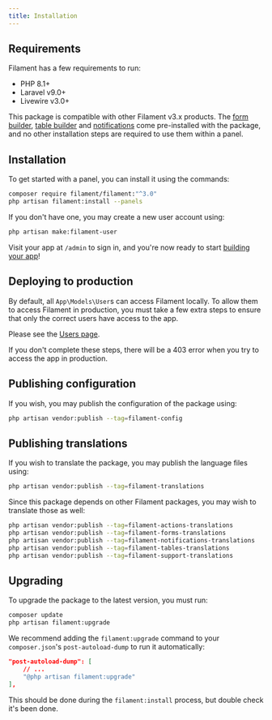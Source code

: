 ```yaml
---
title: Installation
---
```


## Requirements

Filament has a few requirements to run:

- PHP 8.1+
- Laravel v9.0+
- Livewire v3.0+

This package is compatible with other Filament v3.x products. The [form builder](/docs/forms), [table builder](/docs/tables) and [notifications](/docs/notifications) come pre-installed with the package, and no other installation steps are required to use them within a panel.

## Installation

To get started with a panel, you can install it using the commands:

```bash
composer require filament/filament:"^3.0"
php artisan filament:install --panels
```

If you don't have one, you may create a new user account using:

```bash
php artisan make:filament-user
```

Visit your app at `/admin` to sign in, and you're now ready to start [building your app](getting-started)!

## Deploying to production

By default, all `App\Models\User`s can access Filament locally. To allow them to access Filament in production, you must take a few extra steps to ensure that only the correct users have access to the app.

Please see the [Users page](users#authorizing-access-to-the-admin-panel).

If you don't complete these steps, there will be a 403 error when you try to access the app in production.

## Publishing configuration

If you wish, you may publish the configuration of the package using:

```bash
php artisan vendor:publish --tag=filament-config
```

## Publishing translations

If you wish to translate the package, you may publish the language files using:

```bash
php artisan vendor:publish --tag=filament-translations
```

Since this package depends on other Filament packages, you may wish to translate those as well:

```bash
php artisan vendor:publish --tag=filament-actions-translations
php artisan vendor:publish --tag=filament-forms-translations
php artisan vendor:publish --tag=filament-notifications-translations
php artisan vendor:publish --tag=filament-tables-translations
php artisan vendor:publish --tag=filament-support-translations
```

## Upgrading

To upgrade the package to the latest version, you must run:

```bash
composer update
php artisan filament:upgrade
```

We recommend adding the `filament:upgrade` command to your `composer.json`'s `post-autoload-dump` to run it automatically:

```json
"post-autoload-dump": [
    // ...
    "@php artisan filament:upgrade"
],
```

This should be done during the `filament:install` process, but double check it's been done.
